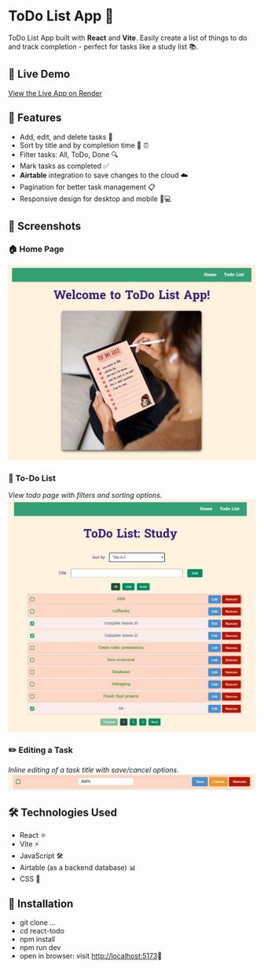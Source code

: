 # ToDo List App 📝

ToDo List App built with **React** and **Vite**.
Easily create a list of things to do and track completion - perfect for tasks like a study list 📚.

## 🚀 Live Demo

[View the Live App on Render](https://react-todo-list-app-i58s.onrender.com/)

## 📂 Features

- Add, edit, and delete tasks 🎯
- Sort by title and by completion time 🔢 ⏰
- Filter tasks: All, ToDo, Done 🔍
- Mark tasks as completed ✅
- **Airtable** integration to save changes to the cloud ☁️
- Pagination for better task management 📋
- Responsive design for desktop and mobile 📱💻

## 📸 Screenshots

### 🏠 Home Page

![Home Page](./src/assets/home-page.JPG)

### 📝 To-Do List

_View todo page with filters and sorting options._  
![To-Do List](./src/assets/todo-page.JPG)

### ✏️ Editing a Task

_Inline editing of a task title with save/cancel options._  
![Edit Task](./src/assets/editing.JPG)

## 🛠️ Technologies Used

- React ⚛️
- Vite ⚡
- JavaScript 🛠️
- Airtable (as a backend database) 📊
- CSS 🎨

## 💾 Installation

- git clone ...
- cd react-todo
- npm install
- npm run dev
- open in browser: visit [http://localhost:5173](http://localhost:5173)🚀
